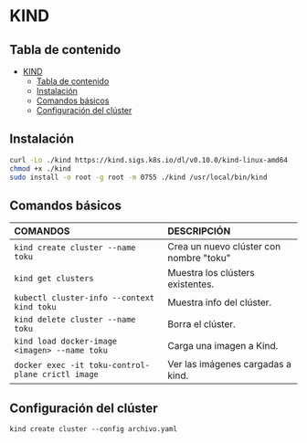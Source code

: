 # KIND

## Tabla de contenido

- [KIND](#kind)
  - [Tabla de contenido](#tabla-de-contenido)
  - [Instalación](#instalación)
  - [Comandos básicos](#comandos-básicos)
  - [Configuración del clúster](#configuración-del-clúster)

## Instalación

```bash
curl -Lo ./kind https://kind.sigs.k8s.io/dl/v0.10.0/kind-linux-amd64
chmod +x ./kind
sudo install -o root -g root -m 0755 ./kind /usr/local/bin/kind
```

## Comandos básicos

|                     COMANDOS                      |              DESCRIPCIÓN                |
| :------------------------------------------------ | :-------------------------------------- |
| `kind create cluster --name toku`                 | Crea un nuevo clúster con nombre "toku" |
| `kind get clusters`                               | Muestra los clústers existentes.        |
| `kubectl cluster-info --context kind toku`        | Muestra info del clúster.               |
| `kind delete cluster --name toku`                 | Borra el clúster.                       |
| `kind load docker-image <imagen> --name toku`     | Carga una imagen a Kind.                |
| `docker exec -it toku-control-plane crictl image` | Ver las imágenes cargadas a kind.       |

## Configuración del clúster

`kind create cluster --config archivo.yaml`
